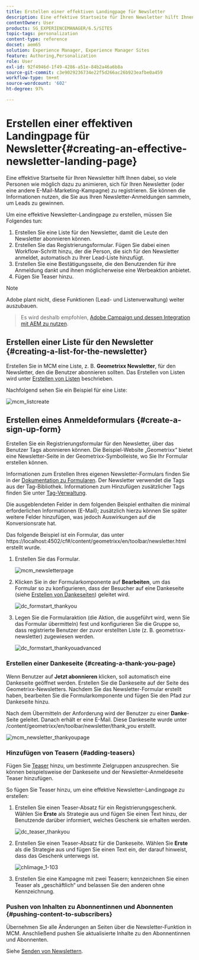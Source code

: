 ```yaml
---
title: Erstellen einer effektiven Landingpage für Newsletter
description: Eine effektive Startseite für Ihren Newsletter hilft Ihnen dabei, so viele Personen wie möglich dazu zu animieren, sich für Ihren Newsletter (oder eine andere E-Mail-Marketing-Kampagne) zu registrieren. Sie können die Informationen nutzen, die Sie aus Ihren Newsletter-Anmeldungen sammeln, um Leads zu gewinnen.
contentOwner: User
products: SG_EXPERIENCEMANAGER/6.5/SITES
topic-tags: personalization
content-type: reference
docset: aem65
solution: Experience Manager, Experience Manager Sites
feature: Authoring,Personalization
role: User
exl-id: 92f4946d-1f49-4286-a51e-84b2a46a6b8a
source-git-commit: c3e9029236734e22f5d266ac26b923eafbe0a459
workflow-type: tm+mt
source-wordcount: '602'
ht-degree: 97%

---
```


# Erstellen einer effektiven Landingpage für Newsletter{#creating-an-effective-newsletter-landing-page}

Eine effektive Startseite für Ihren Newsletter hilft Ihnen dabei, so viele Personen wie möglich dazu zu animieren, sich für Ihren Newsletter (oder eine andere E-Mail-Marketing-Kampagne) zu registrieren. Sie können die Informationen nutzen, die Sie aus Ihren Newsletter-Anmeldungen sammeln, um Leads zu gewinnen.

Um eine effektive Newsletter-Landingpage zu erstellen, müssen Sie Folgendes tun:

1. Erstellen Sie eine Liste für den Newsletter, damit die Leute den Newsletter abonnieren können.
1. Erstellen Sie das Registrierungsformular. Fügen Sie dabei einen Workflow-Schritt hinzu, der die Person, die sich für den Newsletter anmeldet, automatisch zu Ihrer Lead-Liste hinzufügt.
1. Erstellen Sie eine Bestätigungsseite, die den Benutzenden für ihre Anmeldung dankt und ihnen möglicherweise eine Werbeaktion anbietet.
1. Fügen Sie Teaser hinzu.

>[!NOTE]
>
>Adobe plant nicht, diese Funktionen (Lead- und Listenverwaltung) weiter auszubauen.
>>Es wird deshalb empfohlen, [Adobe Campaign und dessen Integration mit AEM zu nutzen](/help/sites-administering/campaign.md).

## Erstellen einer Liste für den Newsletter {#creating-a-list-for-the-newsletter}

Erstellen Sie in MCM eine Liste, z. B. **Geometrixx Newsletter**, für den Newsletter, den die Benutzer abonnieren sollten. Das Erstellen von Listen wird unter [Erstellen von Listen](/help/sites-classic-ui-authoring/classic-personalization-campaigns.md#creatingnewlists) beschrieben.

Nachfolgend sehen Sie ein Beispiel für eine Liste:

![mcm_listcreate](assets/mcm_listcreate.png)

## Erstellen eines Anmeldeformulars {#create-a-sign-up-form}

Erstellen Sie ein Registrierungsformular für den Newsletter, über das Benutzer Tags abonnieren können. Die Beispiel-Website „Geometrixx“ bietet eine Newsletter-Seite in der Geometrixx-Symbolleiste, wo Sie Ihr Formular erstellen können.

Informationen zum Erstellen Ihres eigenen Newsletter-Formulars finden Sie in der [Dokumentation zu Formularen](/help/sites-authoring/default-components.md#form). Der Newsletter verwendet die Tags aus der Tag-Bibliothek. Informationen zum Hinzufügen zusätzlicher Tags finden Sie unter [Tag-Verwaltung](/help/sites-authoring/tags.md#tagadministration).

Die ausgeblendeten Felder in dem folgenden Beispiel enthalten die minimal erforderlichen Informationen (E-Mail); zusätzlich hierzu können Sie später weitere Felder hinzufügen, was jedoch Auswirkungen auf die Konversionsrate hat.

Das folgende Beispiel ist ein Formular, das unter https://localhost:4502/cf#/content/geometrixx/en/toolbar/newsletter.html erstellt wurde.

1. Erstellen Sie das Formular.

   ![mcm_newsletterpage](assets/mcm_newsletterpage.png)

1. Klicken Sie in der Formularkomponente auf **Bearbeiten**, um das Formular so zu konfigurieren, dass der Besucher auf eine Dankeseite (siehe [Erstellen von Dankeseiten](#creating-a-thank-you-page)) geleitet wird.

   ![dc_formstart_thankyou](assets/dc_formstart_thankyou.png)

1. Legen Sie die Formularaktion (die Aktion, die ausgeführt wird, wenn Sie das Formular übermitteln) fest und konfigurieren Sie die Gruppe so, dass registrierte Benutzer der zuvor erstellten Liste (z. B. geometrixx-newsletter) zugewiesen werden.

   ![dc_formstart_thankyouadvanced](assets/dc_formstart_thankyouadvanced.png)

### Erstellen einer Dankeseite {#creating-a-thank-you-page}

Wenn Benutzer auf **Jetzt abonnieren** klicken, soll automatisch eine Dankeseite geöffnet werden. Erstellen Sie die Dankeseite auf der Seite des Geometrixx-Newsletters. Nachdem Sie das Newsletter-Formular erstellt haben, bearbeiten Sie die Formularkomponente und fügen Sie den Pfad zur Dankeseite hinzu.

Nach dem Übermitteln der Anforderung wird der Benutzer zu einer **Danke**-Seite geleitet. Danach erhält er eine E-Mail. Diese Dankeseite wurde unter /content/geometrixx/en/toolbar/newsletter/thank_you erstellt.

![mcm_newsletter_thankyoupage](assets/mcm_newsletter_thankyoupage.png)

### Hinzufügen von Teasern {#adding-teasers}

Fügen Sie [Teaser](/help/sites-classic-ui-authoring/classic-personalization-campaigns.md#teasers) hinzu, um bestimmte Zielgruppen anzusprechen. Sie können beispielsweise der Dankeseite und der Newsletter-Anmeldeseite Teaser hinzufügen.

So fügen Sie Teaser hinzu, um eine effektive Newsletter-Landingpage zu erstellen:

1. Erstellen Sie einen Teaser-Absatz für ein Registrierungsgeschenk. Wählen Sie **Erste** als Strategie aus und fügen Sie einen Text hinzu, der Benutzende darüber informiert, welches Geschenk sie erhalten werden.

   ![dc_teaser_thankyou](assets/dc_teaser_thankyou.png)

1. Erstellen Sie einen Teaser-Absatz für die Dankeseite. Wählen Sie **Erste** als die Strategie aus und fügen Sie einen Text ein, der darauf hinweist, dass das Geschenk unterwegs ist.

   ![chlimage_1-103](assets/chlimage_1-103.png)

1. Erstellen Sie eine Kampagne mit zwei Teasern; kennzeichnen Sie einen Teaser als „geschäftlich“ und belassen Sie den anderen ohne Kennzeichnung.

### Pushen von Inhalten zu Abonnentinnen und Abonnenten {#pushing-content-to-subscribers}

Übernehmen Sie alle Änderungen an Seiten über die Newsletter-Funktion in MCM. Anschließend pushen Sie aktualisierte Inhalte zu den Abonnentinnen und Abonnenten.

Siehe [Senden von Newslettern](/help/sites-classic-ui-authoring/classic-personalization-campaigns.md#newsletters).
